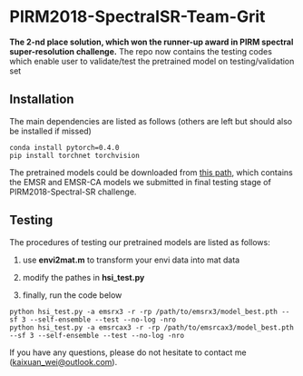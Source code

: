 # PIRM2018-SpectralSR-Team-Grit
**The 2-nd place solution, which won the runner-up award in PIRM spectral super-resolution challenge.**
The repo now contains the testing codes which enable user to validate/test the pretrained model on testing/validation set

## Installation
The main dependencies are listed as follows (others are left but should also be installed if missed)
```
conda install pytorch=0.4.0  
pip install torchnet torchvision
```

The pretrained models could be downloaded from [this path](https://drive.google.com/drive/folders/1Il7mXkuJMr77Bs-NoFjiF2K46i7ukiFk?usp=sharing),
which contains the EMSR and EMSR-CA models we submitted in final testing stage of PIRM2018-Spectral-SR challenge.

## Testing
The procedures of testing our pretrained models are listed as follows:

1. use **envi2mat.m** to transform your envi data into mat data  

2. modify the pathes in **hsi_test.py**

3. finally, run the code below
```
python hsi_test.py -a emsrx3 -r -rp /path/to/emsrx3/model_best.pth --sf 3 --self-ensemble --test --no-log -nro
python hsi_test.py -a emsrcax3 -r -rp /path/to/emsrcax3/model_best.pth --sf 3 --self-ensemble --test --no-log -nro
```

If you have any questions, please do not hesitate to contact me (kaixuan_wei@outlook.com).
